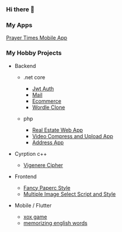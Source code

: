 ### Hi there 👋

<!--
**teavun/teavun** is a ✨ _special_ ✨ repository because its `README.md` (this file) appears on your GitHub profile.
- 👯 I’m looking to collaborate on ...
- 💬 Ask me about ...
- 🤔 I’m looking for Remote Back-end Developer Jobs
- 📫 How to reach me: ...
- 😄 Pronouns: ...
- ⚡ Fun fact: ...
-->

### My Apps
[Prayer Times Mobile App](https://play.google.com/store/apps/details?id=com.tesadumuefkar.pray_app)

### My Hobby Projects
<!--- 🔭 I’m currently working on indie mobile projects 
 🌱 I’m currently learning python --->

- Backend
  - .net core
    - [Jwt Auth](https://github.com/teavun/dotnet-webapi-jwt-auth)
    - [Mail](https://github.com/teavun/mailto)
    - [Ecommerce](https://github.com/teavun/ecommerce)
    - [Wordle Clone](https://github.com/teavun/wordle_clone_console)

  - php
    - [Real Estate Web App](https://github.com/teavun/capacityhome)
    - [Video Compress and Upload App](https://github.com/teavun/ffmpeg-youtube-api)
    - [Address App](https://github.com/teavun/address)

- Cyrption c++
  - [Vigenere Cipher](https://github.com/teavun/vigenere-cipher)
 
- Frontend
  - [Fancy Paperc Style](https://github.com/teavun/fancy_papers)
  - [Multiple Image Select Script and Style](https://github.com/teavun/multiple-image-upload)

- Mobile / Flutter
  - [xox game](https://github.com/teavun/xox)
  - [memorizing english words](https://github.com/teavun/dict)

